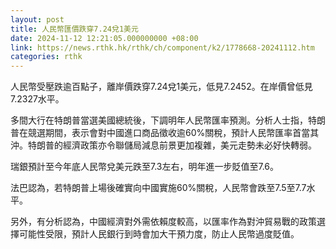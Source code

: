 ```yaml
---
layout: post
title: 人民幣匯價跌穿7.24兌1美元
date: 2024-11-12 12:21:05.000000000 +08:00
link: https://news.rthk.hk/rthk/ch/component/k2/1778668-20241112.htm
categories: rthk
---
```


人民幣受壓跌逾百點子，離岸價跌穿7.24兌1美元，低見7.2452。在岸價曾低見7.2327水平。

多間大行在特朗普當選美國總統後，下調明年人民幣匯率預測。分析人士指，特朗普在競選期間，表示會對中國進口商品徵收逾60%關稅，預計人民幣匯率首當其沖。特朗普的經濟政策亦令聯儲局減息前景更加複雜，美元走勢未必好快轉弱。

瑞銀預計至今年底人民幣兌美元跌至7.3左右，明年進一步貶值至7.6。

法巴認為，若特朗普上場後確實向中國實施60%關稅，人民幣會跌至7.5至7.7水平。

另外，有分析認為，中國經濟對外需依賴度較高，以匯率作為對沖貿易戰的政策選擇可能性受限，預計人民銀行到時會加大干預力度，防止人民幣過度貶值。
